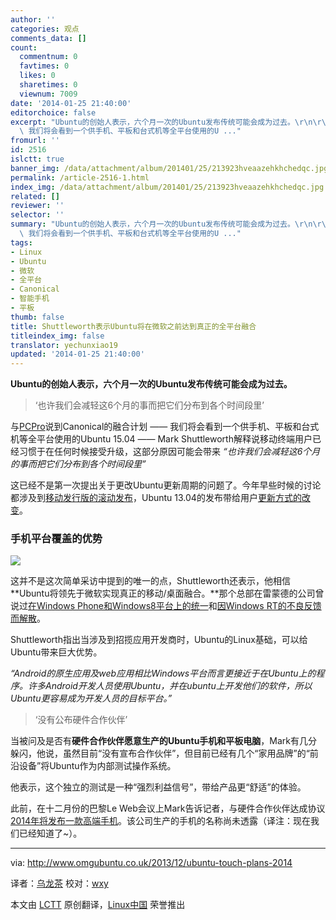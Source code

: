 ```yaml
---
author: ''
categories: 观点
comments_data: []
count:
  commentnum: 0
  favtimes: 0
  likes: 0
  sharetimes: 0
  viewnum: 7009
date: '2014-01-25 21:40:00'
editorchoice: false
excerpt: "Ubuntu的创始人表示，六个月一次的Ubuntu发布传统可能会成为过去。\r\n\r\n也许我们会减轻这6个月的事而把它们分布到各个时间段里\r\n\r\n与PCPro说到Canonical的融合计划
  \ 我们将会看到一个供手机、平板和台式机等全平台使用的U ..."
fromurl: ''
id: 2516
islctt: true
banner_img: /data/attachment/album/201401/25/213923hveaazehkhchedqc.jpg
permalink: /article-2516-1.html
index_img: /data/attachment/album/201401/25/213923hveaazehkhchedqc.jpg.thumb.jpg
related: []
reviewer: ''
selector: ''
summary: "Ubuntu的创始人表示，六个月一次的Ubuntu发布传统可能会成为过去。\r\n\r\n也许我们会减轻这6个月的事而把它们分布到各个时间段里\r\n\r\n与PCPro说到Canonical的融合计划
  \ 我们将会看到一个供手机、平板和台式机等全平台使用的U ..."
tags:
- Linux
- Ubuntu
- 微软
- 全平台
- Canonical
- 智能手机
- 平板
thumb: false
title: Shuttleworth表示Ubuntu将在微软之前达到真正的全平台融合
titleindex_img: false
translator: yechunxiao19
updated: '2014-01-25 21:40:00'
---
```


**Ubuntu的创始人表示，六个月一次的Ubuntu发布传统可能会成为过去。**



> 
> ‘也许我们会减轻这6个月的事而把它们分布到各个时间段里’
> 
> 
> 


与[PCPro](http://www.pcpro.co.uk/news/interviews/386080/mark-shuttleworth-interview-taking-ubuntu-beyond-desktops)说到Canonical的融合计划 —— 我们将会看到一个供手机、平板和台式机等全平台使用的Ubuntu 15.04 —— Mark Shuttleworth解释说移动终端用户已经习惯于在任何时候接受升级，这部分原因可能会带来 *“也许我们会减轻这6个月的事而把它们分布到各个时间段里”*


这已经不是第一次提出关于更改Ubuntu更新周期的问题了。今年早些时候的讨论都涉及到[移动发行版的滚动发布](http://www.omgubuntu.co.uk/2013/02/ubuntu-to-discuss-rolling-release-move-at-next-weeks-uds)，Ubuntu 13.04的发布带给用户[更新方式的改变](http://www.omgubuntu.co.uk/2013/08/phased-updates-to-start-rolling-out-for-ubuntu-13-04)。


### 手机平台覆盖的优势


![](/data/attachment/album/201401/25/213923hveaazehkhchedqc.jpg)


这并不是这次简单采访中提到的唯一的点，Shuttleworth还表示，他相信**Ubuntu将领先于微软实现真正的移动/桌面融合。**那个总部在雷蒙德的公司曾说过[在Windows Phone和Windows8平台上的统一](http://blogs.wsj.com/cio/2013/10/24/microsoft-moves-closer-to-mobile-desktop-convergence/)和[因Windows RT的不良反馈而解散](http://www.theguardian.com/technology/2013/nov/26/microsoft-kill-windows-rt-larson-green)。


Shuttleworth指出当涉及到招揽应用开发商时，Ubuntu的Linux基础，可以给Ubuntu带来巨大优势。


*“Android的原生应用及web应用相比Windows平台而言更接近于在Ubuntu上的程序。许多Android开发人员使用Ubuntu，并在ubuntu上开发他们的软件，所以Ubuntu更容易成为开发人员的目标平台。”*



> 
> ‘没有公布硬件合作伙伴’
> 
> 
> 


当被问及是否有**硬件合作伙伴愿意生产的Ubuntu手机和平板电脑**，Mark有几分躲闪，他说，虽然目前“没有宣布合作伙伴”，但目前已经有几个“家用品牌”的“前沿设备”将Ubuntu作为内部测试操作系统。


他表示，这个独立的测试是一种“强烈利益信号”，带给产品更“舒适”的体验。


此前，在十二月份的巴黎Le Web会议上Mark告诉记者，与硬件合作伙伴达成协议[2014年将发布一款高端手机](http://www.omgubuntu.co.uk/2013/12/ubuntu-touch-signs-first-hardware-partner-will-debut-high-end-phone-2014)。该公司生产的手机的名称尚未透露（译注：现在我们已经知道了~）。




---


via: <http://www.omgubuntu.co.uk/2013/12/ubuntu-touch-plans-2014>


译者：[乌龙茶](https://github.com/yechunxiao19) 校对：[wxy](https://github.com/wxy)


本文由 [LCTT](https://github.com/LCTT/TranslateProject) 原创翻译，[Linux中国](http://linux.cn/) 荣誉推出